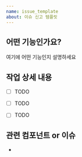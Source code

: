 ```yaml
---
name: issue_template
about: 이슈 신고 템플릿
---
```


## 어떤 기능인가요?
여기에 어떤 기능인지 설명하세요

## 작업 상세 내용
- [ ] TODO
- [ ] TODO
- [ ] TODO


## 관련 컴포넌트 or 이슈
- 
